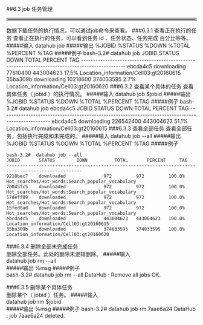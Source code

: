 ##6.3 job	任务管理
<hr style=" border:4px solid #A9A9A9;" /> 
数据下载任务的执行情况，可以通过job命令来查看。  
###6.3.1 查看正在执行的任务  
查看正在执行的任务，可以看到任务 id 、任务状态、任务完成 百分比等等。
#####输入
	datahub job 
#####输出  
	%JOBID   %STATUS  %DOWN   %TOTAL    %PERCENT   %TAG       	
#####例子  
	bash-3.2# datahub job 
	JOBID   	STATUS      DOWN      	TOTAL     	PERCENT   	TAG       
	------------------------------------------------------------------------------------------------
	ebcda4c5	downloading   77610400  	443004623 	17.5%	Location_information/Cell03:gt20160615
	35ba309b	downloading   10218600  	374033595 	2.7%	Location_information/Cell03:gt20160620   
###6.3.2 查看某个具体的任务    
查看具体任务（ jobid ）的执行情况。
#####输入  
	datahub job $jobid  
#####输出
	%JOBID   %STATUS  %DOWN   %TOTAL    %PERCENT   %TAG
#####例子
	bash-3.2#  datahub job ebcda4c5
	JOBID   	STATUS      	DOWN      	TOTAL     	PERCENT   	TAG       
	--------------------------------------------------------------------------------------------------
	ebcda4c5	downloading    226542400 	443004623 	51.1%	Location_information/Cell03:gt20160615  
###6.3.3 查看全部任务  
查看全部任务，包括执行完成和未完成的。
#####输入  
	datahub job --all   
#####输出
	%JOBID   %STATUS  %DOWN   %TOTAL    %PERCENT   %TAG
#####例子
	
	bash-3.2#  datahub job --all
	JOBID   	STATUS        DOWN      	TOTAL     	PERCENT   	TAG       
	--------------------------------------------------------------------------------------------------
	9218bec7	downloaded          	972       	972       	100.0%	Hot_searches/Hot_words:Search_popular_vocabulary
	7b045fc5	downloaded          	972       	972       	100.0%	Hot_searches/Hot_words:Search_popular_vocabulary
	57deff09	downloaded          	972       	972       	100.0%	Hot_searches/Hot_words:Search_popular_vocabulary
	15fed8ad	downloaded          	972       	972       	100.0%	Hot_searches/Hot_words:Search_popular_vocabulary
	ebcda4c5	downloaded          	443004623 	443004623 	100.0%	Location_information/Cell03:gt20160615
	35ba309b	downloaded          	374033595 	374033595 	100.0%	Location_information/Cell03:gt20160620   
###6.3.4 删除全部未完成任务   
 删除全部任务。此处的删除未逻辑删除。
#####输入  
	datahub job rm --all   
#####输出
	%msg
#####例子  
	bash-3.2# datahub job rm --all
	DataHub : Remove all jobs OK.
 
###6.3.5 删除某个具体任务  
删除某个（ jobid ）任务。
#####输入  
	datahub job rm $jobid   
#####输出
	%msg
#####例子
	bash-3.2# datahub job rm 7aae6a24
	DataHub : job 7aae6a24 deleted.